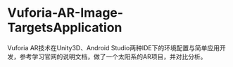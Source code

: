 # Vuforia-AR-Image-TargetsApplication
Vuforia AR技术在Unity3D、Android Studio两种IDE下的环境配置与简单应用开发，参考学习官网的说明文档，做了一个太阳系的AR项目，并对比分析。
